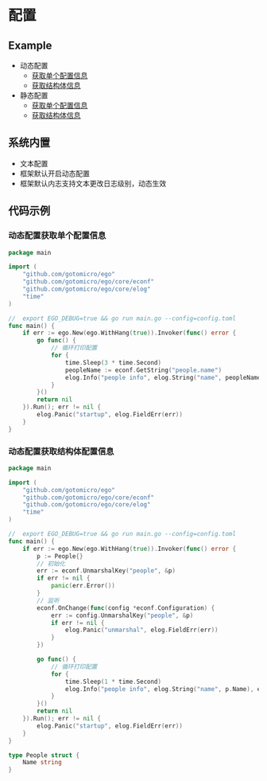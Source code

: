 # 配置
## Example
* 动态配置
    * [获取单个配置信息](https://github.com/gotomicro/ego/tree/master/examples/config/onelineByFileWatch) 
    * [获取结构体信息](https://github.com/gotomicro/ego/tree/master/examples/config/structByFileWatch)
* 静态配置
    * [获取单个配置信息](https://github.com/gotomicro/ego/tree/master/examples/config/onelineByFile)
    * [获取结构体信息](https://github.com/gotomicro/ego/tree/master/examples/config/structByFile)
    
## 系统内置
* 文本配置
* 框架默认开启动态配置
* 框架默认内志支持文本更改日志级别，动态生效

## 代码示例
### 动态配置获取单个配置信息
```go
package main

import (
	"github.com/gotomicro/ego"
	"github.com/gotomicro/ego/core/econf"
	"github.com/gotomicro/ego/core/elog"
	"time"
)

//  export EGO_DEBUG=true && go run main.go --config=config.toml
func main() {
	if err := ego.New(ego.WithHang(true)).Invoker(func() error {
		go func() {
			// 循环打印配置
			for {
				time.Sleep(3 * time.Second)
				peopleName := econf.GetString("people.name")
				elog.Info("people info", elog.String("name", peopleName), elog.String("type", "onelineByFileWatch"))
			}
		}()
		return nil
	}).Run(); err != nil {
		elog.Panic("startup", elog.FieldErr(err))
	}
}
```

### 动态配置获取结构体配置信息
```go
package main

import (
	"github.com/gotomicro/ego"
	"github.com/gotomicro/ego/core/econf"
	"github.com/gotomicro/ego/core/elog"
	"time"
)

//  export EGO_DEBUG=true && go run main.go --config=config.toml
func main() {
	if err := ego.New(ego.WithHang(true)).Invoker(func() error {
		p := People{}
		// 初始化
		err := econf.UnmarshalKey("people", &p)
		if err != nil {
			panic(err.Error())
		}
		// 监听
		econf.OnChange(func(config *econf.Configuration) {
			err := config.UnmarshalKey("people", &p)
			if err != nil {
				elog.Panic("unmarshal", elog.FieldErr(err))
			}
		})

		go func() {
			// 循环打印配置
			for {
				time.Sleep(1 * time.Second)
				elog.Info("people info", elog.String("name", p.Name), elog.String("type", "structByFileWatch"))
			}
		}()
		return nil
	}).Run(); err != nil {
		elog.Panic("startup", elog.FieldErr(err))
	}
}

type People struct {
	Name string
}
```

<Vssue title="Config" />
